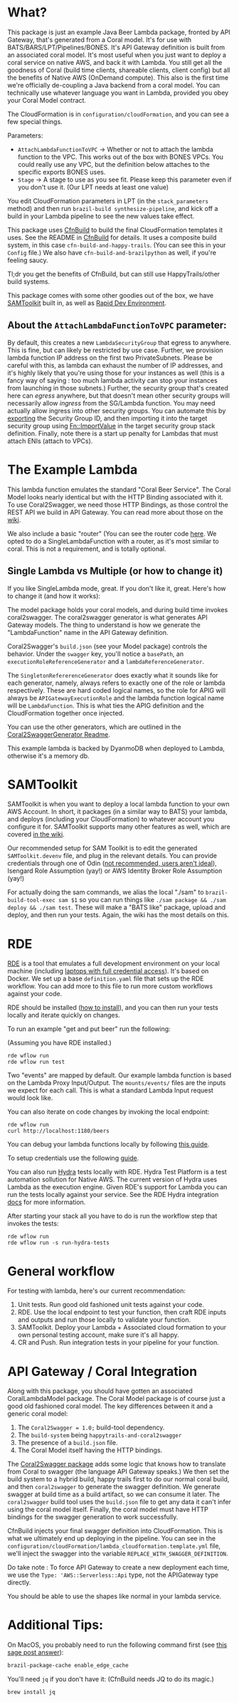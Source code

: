 # What?

This package is just an example Java Beer Lambda package, fronted by API Gateway, that's generated from a Coral model. It's for use with BATS/BARS/LPT/Pipelines/BONES. It's API Gateway definition is built from an associated coral model. It's most useful when you just want to deploy a coral service on native AWS, and back it with Lambda. You still get all the goodness of Coral (build time clients, shareable clients, client config) but all the benefits of Native AWS (OnDemand compute). This also is the first time we're officially de-coupling a Java backend from a coral model. You can technically use whatever language you want in Lambda, provided you obey your Coral Model contract.

The CloudFormation is in `configuration/cloudFormation`, and you can see a few special things.

Parameters:

* `AttachLambdaFunctionToVPC` -> Whether or not to attach the lambda function to the VPC. This works out of the box with BONES VPCs. You could really use any VPC, but the definition below attaches to the specific exports BONES uses.
* `Stage` -> A stage to use as you see fit. Please keep this parameter even if you don't use it. (Our LPT needs at least one value)

You edit CloudFormation parameters in LPT (in the `stack_parameters` method) and then run `brazil-build synthesize-pipeline`, and kick off a build in your Lambda pipeline to see the new values take effect.

This package uses [CfnBuild](https://code.amazon.com/packages/CfnBuild) to build the final CloudFormation templates it uses. See the README in [CfnBuild](https://code.amazon.com/packages/CfnBuild) for details. It uses a composite build system, in this case `cfn-build-and-happy-trails`. (You can see this in your `Config` file.) We also have `cfn-build-and-brazilpython` as well, if you're feeling saucy.

Tl;dr you get the benefits of CfnBuild, but can still use HappyTrails/other build systems.

This package comes with some other goodies out of the box, we have [SAMToolkit](https://w.amazon.com/index.php/SAMToolkit) built in, as well as [Rapid Dev Environment](https://w.amazon.com/index.php/RDE).

## About the `AttachLambdaFunctionToVPC` parameter:
By default, this creates a new `LambdaSecurityGroup` that egress to anywhere. This is fine, but can likely be restricted by use case. Further, we provision lambda function IP address on the first two PrivateSubnets. Please be careful with this, as lambda can  exhaust the number of IP addresses, and it's highly likely that you're using those for your instances as well (this is a fancy way of saying : too much lambda activity can stop your instances from launching in those subnets.)
Further, the security group that's created here can *egress* anywhere, but that doesn't mean other security groups will necessarily allow *ingress* from the SG/Lambda function. You may need actually allow ingress into other security groups. You can automate this by [exporting](http://docs.aws.amazon.com/AWSCloudFormation/latest/UserGuide/using-cfn-stack-exports.html) the Security Group ID, and then importing it into the target security group using [Fn::ImportValue](http://docs.aws.amazon.com/AWSCloudFormation/latest/UserGuide/intrinsic-function-reference-importvalue.html) in the target security group stack definition.
Finally, note there is a start up penalty for Lambdas that must attach ENIs (attach to VPCs).

# The Example Lambda

This lambda function emulates the standard "Coral Beer Service". The Coral Model looks nearly identical but with the HTTP Binding associated with it. To use Coral2Swagger, we need those HTTP Bindings, as those control the REST API we build in API Gateway. You can read more about those on the [wiki](https://w.amazon.com/index.php/Coral/Manual/HttpBinding).

We also include a basic "router" (You can see the router code [here](https://code.amazon.com/packages/BONESLambdaJavaRouter). We opted to do a SingleLambdaFunction with a router, as it's most similar to coral. This is not a requirement, and is totally optional.
## Single Lambda vs Multiple (or how to change it)
If you like SingleLambda mode, great.
If you don't like it, great. Here's how to change it (and how it works):

The model package holds your coral models, and during build time invokes coral2swagger. The coral2swagger generator is what generates API Gateway models. The thing to understand is how we generate the "LambdaFunction" name in the API Gateway definition.

Coral2Swagger's `build.json` (see your Model package) controls the behavior. Under the `swagger` key, you'll notice a `basePath`, an `executionRoleReferenceGenerator` and a  `lambdaReferenceGenerator`.

The `SingletonRefererenceGenerator` does exactly what it sounds like for each generator, namely, always refers to exactly one of the role or lambda respectively. These are hard coded logical names, so the role for APIG will always be `APIGatewayExecutionRole` and the lambda function logical name will be `LambdaFunction`. This is what ties the APIG definition and the CloudFormation together once injected.

You can use the other generators,  which are outlined in the [Coral2SwaggerGenerator Readme](https://code.amazon.com/packages/Coral2SwaggerGenerator/trees/mainline).

This example lambda is backed by DyanmoDB when deployed to Lambda, otherwise it's a memory db.

# SAMToolkit

SAMToolkit is when you want to deploy a local lambda function to your own AWS Account.
In short, it packages (in a similar way to BATS) your lambda, and deploys (including your CloudFormation) to whatever account you configure it for. SAMToolkit supports many other features as well, which are covered [in the wiki](https://w.amazon.com/index.php/SAMToolkit).

Our recommended setup for SAM Toolkit is to edit the generated `SAMToolkit.devenv` file, and plug in the relevant details. You can provide credentials through one of Odin ([not recommended, users aren't ideal](https://w.amazon.com/bin/view/Brelandm/NoUsers/)), Isengard Role Assumption (yay!) or AWS Identity Broker Role Assumption (yay!)

For actually doing the sam commands, we alias the local "./sam" to `brazil-build-tool-exec sam $1` so you can run things like `./sam package && ./sam deploy && ./sam test`. These will make a "BATS like" package, upload and deploy, and then run your tests. Again, the wiki has the most details on this.

# RDE

[RDE](https://w.amazon.com/index.php/RDE) is a tool that emulates a full development environment on your local machine (including [laptops with full credential access](https://w.amazon.com/index.php/RDE/How_do_I#Use_AWS_credentials_on_my_Mac)). It's based on Docker.
We set up a base `definition.yaml` file that sets up the RDE workflow. You can add more to this file to run more custom workflows against your code.

RDE should be installed ([how to install](https://w.amazon.com/index.php/RDE/Environment_Setup)), and you can then run your tests locally and iterate quickly on changes.

To run an example "get and put beer" run the following:

(Assuming you have RDE installed.)

```
rde wflow run
rde wflow run test
```

Two "events" are mapped by default. Our example lambda function is based on the Lambda Proxy Input/Output. The `mounts/events/` files are the inputs we expect for each call. This is what a standard Lambda Input request would look like.

You can also iterate on code changes by invoking the local endpoint:

```
rde wflow run
curl http://localhost:1180/beers
```

You can debug your lambda functions locally by following [this guide](https://w.amazon.com/index.php/RDE/Tutorial/SAM_Applications#Debugging_your_local_Lambda_functions).

To setup credentials use the following [guide](https://w.amazon.com/index.php/RDE/How_do_I#Use_AWS_credentials_on_my_Mac).

You can also run [Hydra](https://w.amazon.com/index.php/HydraTestPlatform) tests locally with RDE. Hydra Test Platform is a test automation sollution for Native AWS. The current version of Hydra uses Lambda as the execution engine. Given RDE's support for Lambda you can run the tests locally against your service.
See the RDE Hydra integration [docs](https://w.amazon.com/index.php/RDE/Tutorial/Hydra) for more information.
	 
After starting your stack all you have to do is run the workflow step that invokes the tests: 
```
rde wflow run
rde wflow run -s run-hydra-tests
```
	

# General workflow

For testing with lambda, here's our current recommendation:

1. Unit tests. Run good old fashioned unit tests against your code.
2. RDE. Use the local endpoint to test your function, then craft RDE inputs and outputs and run those locally to validate your function.
3. SAMToolkit. Deploy your Lambda + Associated cloud formation to your own personal testing account, make sure it's all happy.
4. CR and Push. Run integration tests in your pipeline for your function.

# API Gateway / Coral Integration

Along with this package, you should have gotten an associated CoralLambdaModel package. The Coral Model package is of course just a good old fashioned coral model. The key differences between it and a generic coral model:

1. The `Coral2Swagger = 1.0;` build-tool dependency.
2. The `build-system` being `happytrails-and-coral2swagger`
3. The presence of a `build.json` file.
4. The Coral Model itself having the HTTP bindings.

The [Coral2Swagger package](https://code.amazon.com/packages/Coral2SwaggerGenerator/trees/mainline) adds some logic that knows how to translate from Coral to swagger (the language API Gateway speaks.) We then set the build system to a hybrid build, happy trails first to do our normal coral build, and then `coral2swagger` to generate the swagger definition. We generate swagger at build time as a build artifact, so we can consume it later. The `coral2swagger` build tool uses the `build.json` file to get any data it can't infer using the coral model itself. Finally, the coral model must have HTTP bindings for the swagger generation to work successfully.

CfnBuild injects your final swagger definition into CloudFormation. This is what we ultimately end up deploying in the pipeline. You can see in the `configuration/cloudFormation/lambda_cloudformation.template.yml` file, we'll inject the swagger into the variable `REPLACE_WITH_SWAGGER_DEFINITION`.

Do take note : To force API Gateway to create a new deployment each time, we use the `Type: 'AWS::Serverless::Api` type, not the APIGateway type directly.

You should be able to use the shapes like normal in your lambda service.

# Additional Tips:

On MacOS, you probably need to run the following command first (see [this sage post answer](https://sage.amazon.com/questions/118544?q=Failed-executing-or-communicating-with-Brazil-Package-Cache-Answered#277151)):

```bash
brazil-package-cache enable_edge_cache
```

You'll need `jq` if you don't have it: (CfnBuild needs JQ to do its magic.)
```bash
brew install jq
```


